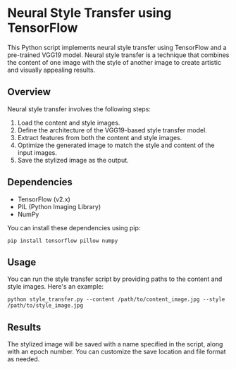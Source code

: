 # Neural Style Transfer using TensorFlow

This Python script implements neural style transfer using TensorFlow and a pre-trained VGG19 model. Neural style transfer is a technique that combines the content of one image with the style of another image to create artistic and visually appealing results.

## Overview

Neural style transfer involves the following steps:

1. Load the content and style images.
2. Define the architecture of the VGG19-based style transfer model.
3. Extract features from both the content and style images.
4. Optimize the generated image to match the style and content of the input images.
5. Save the stylized image as the output.

## Dependencies

- TensorFlow (v2.x)
- PIL (Python Imaging Library)
- NumPy

You can install these dependencies using pip:

```
pip install tensorflow pillow numpy
```

## Usage
You can run the style transfer script by providing paths to the content and style images. Here's an example:
```
python style_transfer.py --content /path/to/content_image.jpg --style /path/to/style_image.jpg
```

## Results
The stylized image will be saved with a name specified in the script, along with an epoch number. You can customize the save location and file format as needed.
